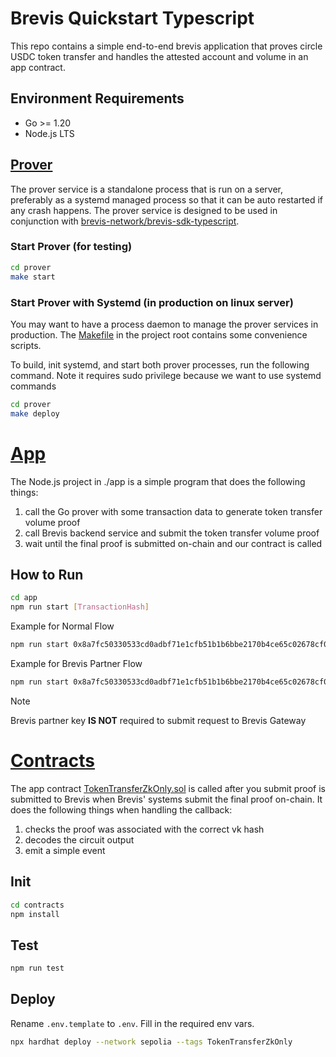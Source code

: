 # Brevis Quickstart Typescript

This repo contains a simple end-to-end brevis application
that proves circle USDC token transfer and handles the attested account and volume in an app contract.

## Environment Requirements

- Go >= 1.20
- Node.js LTS

## [Prover](./prover)

The prover service is a standalone process that is run on a server, preferably as a systemd managed process so that it can be auto restarted if any crash happens. The prover service is designed to be used in conjunction with [brevis-network/brevis-sdk-typescript](https://github.com/brevis-network/brevis-sdk-typescript). 

### Start Prover (for testing)

```bash
cd prover
make start
```

### Start Prover with Systemd (in production on linux server)

You may want to have a process daemon to manage the prover services in production. The [Makefile](prover/Makefileefile) in the project root contains some convenience scripts. 

To build, init systemd, and start both prover processes, run the following command. Note it requires sudo privilege because we want to use systemd commands

```bash
cd prover
make deploy
```

# [App](./app)

The Node.js project in ./app is a simple program that does the following things:

1. call the Go prover with some transaction data to generate token transfer volume proof
2. call Brevis backend service and submit the token transfer volume proof
3. wait until the final proof is submitted on-chain and our contract is called

## How to Run

```bash
cd app
npm run start [TransactionHash]
```
Example for Normal Flow
```bash
npm run start 0x8a7fc50330533cd0adbf71e1cfb51b1b6bbe2170b4ce65c02678cf08c8b17737
```

Example for Brevis Partner Flow
```bash
npm run start 0x8a7fc50330533cd0adbf71e1cfb51b1b6bbe2170b4ce65c02678cf08c8b17737 TestVolume 0x9fc16c4918a4d69d885f2ea792048f13782a522d
```
>[!NOTE]
>Brevis partner key **IS NOT** required to submit request to Brevis Gateway

# [Contracts](./contracts)

The app contract [TokenTransferZkOnly.sol](./contracts/contracts/TokenTransferZkOnly.sol) is called
after you submit proof is submitted to Brevis when Brevis'
systems submit the final proof on-chain.
It does the following things when handling the callback:

1. checks the proof was associated with the correct vk hash
2. decodes the circuit output
3. emit a simple event

## Init

```bash
cd contracts
npm install
```

## Test

```bash
npm run test
```

## Deploy

Rename `.env.template` to `.env`. Fill in the required env vars.

```bash
npx hardhat deploy --network sepolia --tags TokenTransferZkOnly
```